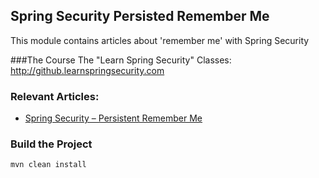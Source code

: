 ## Spring Security Persisted Remember Me

This module contains articles about 'remember me' with Spring Security

###The Course
The "Learn Spring Security" Classes: http://github.learnspringsecurity.com

### Relevant Articles: 
- [Spring Security – Persistent Remember Me](http://www.baeldung.com/spring-security-persistent-remember-me)

### Build the Project
```
mvn clean install
```
